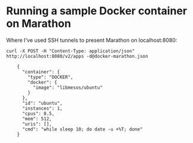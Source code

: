 Running a sample Docker container on Marathon
=============================================

Where I've used SSH tunnels to present Marathon on localhost:8080:

`curl -X POST -H "Content-Type: application/json" http://localhost:8080/v2/apps -d@docker-marathon.json`

        {
          "container": {
            "type": "DOCKER",
            "docker": {
              "image": "libmesos/ubuntu"
            }
          },
          "id": "ubuntu",
          "instances": 1,
          "cpus": 0.5,
          "mem": 512,
          "uris": [],
          "cmd": "while sleep 10; do date -u +%T; done"
        }
